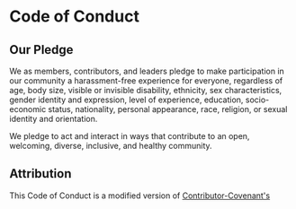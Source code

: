 [//]: # "managed by eankeen/globe; don't edit!"

# Code of Conduct

## Our Pledge

We as members, contributors, and leaders pledge to make participation in our
community a harassment-free experience for everyone, regardless of age, body
size, visible or invisible disability, ethnicity, sex characteristics, gender
identity and expression, level of experience, education, socio-economic status,
nationality, personal appearance, race, religion, or sexual identity
and orientation.

We pledge to act and interact in ways that contribute to an open, welcoming,
diverse, inclusive, and healthy community.

## Attribution

This Code of Conduct is a modified version of [Contributor-Covenant's]([https://www.contributor-covenant.org/version/2/0/code_of_conduct/])
